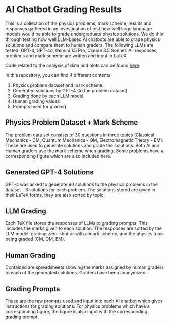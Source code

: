 # AI Chatbot Grading Results

This is a collection of the physics problems, mark scheme, results and responses gathered in an investigation of test how well large language models would be able to grade undergraduate physics solutions. We do this through testing how well LLM-based AI chatbots are able to grade physics solutions and compare them to human graders. The following LLMs are tested: GPT-4, GPT-4o, Gemini 1.5 Pro, Claude 3.5 Sonnet. All responses, problems and mark scheme are written and input in LaTeX. 

Code related to the analysis of data and plots can be found [here](https://github.com/faraazakhtar185/LLM_Grader_Analysis.git).

In this repository, you can find 4 different contents:

1. Physics problem dataset and mark scheme
2. Generated solutions by GPT-4 (to the problem dataset)
3. Grading done by each LLM model.
4. Human grading values
5. Prompts used for grading

## Physics Problem Dataset + Mark Scheme
The problem data set consists of 30 questions in three topics (Classical Mechanics - CM, Quantum Mechanics - QM, Electromagnetic Theory - EM). These are used to generate solutions and grade the solutions. Both AI and Human graders use the mark scheme when grading. Some problems have a corresponding figure which are also included here. 

## Generated GPT-4 Solutions
GPT-4 was asked to generate 90 solutions to the physics problems in the dataset - 3 solutions for each problem. The solutions stored are given in their LaTeX forms, they are also sorted by topic.

## LLM Grading 
Each TeX file stores the responses of LLMs to grading prompts. This includes the marks given to each solution. The responses are sorted by the LLM model, grading zero-shot or with a mark scheme, and the physics topic being graded (CM, QM, EM).

## Human Grading
Contained are spreadsheets showing the marks assigned by human graders to each of the generated solutions. Graders have been anonymized.

## Grading Prompts
These are the raw prompts used and input into each AI chatbot which gives instructions for grading solutions. For physics problems which have a corresponding figure, the figure is also input with the corresponding grading prompt.
